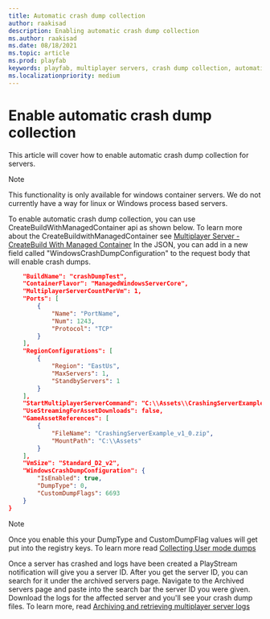 ```yaml
---
title: Automatic crash dump collection
author: raakisad
description: Enabling automatic crash dump collection
ms.author: raakisad
ms.date: 08/18/2021
ms.topic: article
ms.prod: playfab
keywords: playfab, multiplayer servers, crash dump collection, automatic crash dump, archived servers, logs, debugging, game manager 
ms.localizationpriority: medium
---
```


# Enable automatic crash dump collection 
This article will cover how to enable automatic crash dump collection for servers.

> [!Note]
> This functionality is only available for windows container servers. We do not currently have a way for linux or Windows process based servers.

To enable automatic crash dump collection, you can use CreateBuildWithManagedContainer api as shown below. To learn more about the CreateBuildwithManagedContainer see [Multiplayer Server - CreateBuild With Managed Container](/rest/api/playfab/multiplayer/multiplayer-server/create-build-with-managed-container) In the JSON, you can add in a new field called "WindowsCrashDumpConfiguration" to the request body that will enable crash dumps. 


```Json
    "BuildName": "crashDumpTest",
    "ContainerFlavor": "ManagedWindowsServerCore",
    "MultiplayerServerCountPerVm": 1,
    "Ports": [
        {
            "Name": "PortName",
            "Num": 1243,
            "Protocol": "TCP"
        }
    ],
    "RegionConfigurations": [
        {
            "Region": "EastUs",
            "MaxServers": 1,
            "StandbyServers": 1
        }
    ],
    "StartMultiplayerServerCommand": "C:\\Assets\\CrashingServerExample.exe sizeMiB:10",
    "UseStreamingForAssetDownloads": false,
    "GameAssetReferences": [
        {
            "FileName": "CrashingServerExample_v1_0.zip",
            "MountPath": "C:\\Assets"
        }
    ],
    "VmSize": "Standard_D2_v2",
    "WindowsCrashDumpConfiguration": {
        "IsEnabled": true,
        "DumpType": 0,
        "CustomDumpFlags": 6693
    }
}
```
> [!Note]
> Once you enable this your DumpType and CustomDumpFlag values will get put into the registry keys. To learn more read [Collecting User mode dumps](/windows/win32/wer/collecting-user-mode-dumps)


Once a server has crashed and logs have been created a PlayStream notification will give you a server ID. After you get the server ID, you can search for it under the archived servers page. Navigate to the Archived servers page and paste into the search bar the server ID you were given. Download the logs for the affected server and you'll see your crash dump files. To learn more, read [Archiving and retrieving multiplayer server logs](archiving-and-retrieving-multiplayer-server-logs.md)
